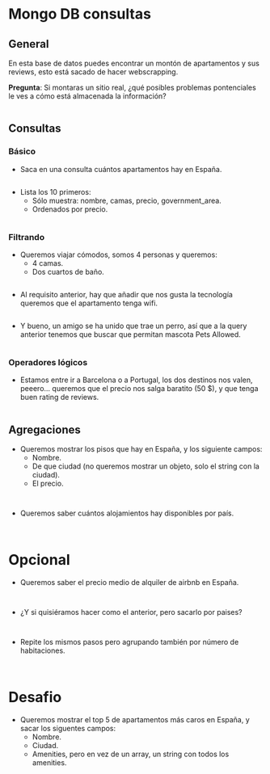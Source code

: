 # Mongo DB consultas

## General

En esta base de datos puedes encontrar un montón de apartamentos y sus reviews, esto está sacado de hacer webscrapping.

**Pregunta**: Si montaras un sitio real, ¿qué posibles problemas pontenciales le ves a cómo está almacenada la información?

```

```

## Consultas

### Básico

- Saca en una consulta cuántos apartamentos hay en España.

```

```

- Lista los 10 primeros:
  - Sólo muestra: nombre, camas, precio, government_area.
  - Ordenados por precio.
  
```

```

### Filtrando

- Queremos viajar cómodos, somos 4 personas y queremos:
  - 4 camas.
  - Dos cuartos de baño.
  
```

```

- Al requisito anterior, hay que añadir que nos gusta la tecnología queremos que el apartamento tenga wifi.

```

```

- Y bueno, un amigo se ha unido que trae un perro, así que a la query anterior tenemos que buscar que permitan mascota Pets Allowed.

```

```

### Operadores lógicos

- Estamos entre ir a Barcelona o a Portugal, los dos destinos nos valen, peeero... queremos que el precio nos salga baratito (50 $), y que tenga buen rating de reviews.

```

```

## Agregaciones

- Queremos mostrar los pisos que hay en España, y los siguiente campos:
  - Nombre.
  - De que ciudad (no queremos mostrar un objeto, solo el string con la ciudad).
  - El precio.
  
```
  
```
  
  - Queremos saber cuántos alojamientos hay disponibles por país.
  
```
  
```
  
 # Opcional
  
- Queremos saber el precio medio de alquiler de airbnb en España.
  
```
  
```
  
- ¿Y si quisiéramos hacer como el anterior, pero sacarlo por paises?
  
```
  
```
  
- Repite los mismos pasos pero agrupando también por número de habitaciones.
  
```
  
```
  
# Desafio
  
- Queremos mostrar el top 5 de apartamentos más caros en España, y sacar los siguentes campos:
  - Nombre.
  - Ciudad.
  - Amenities, pero en vez de un array, un string con todos los amenities.
    
```

```




